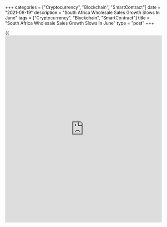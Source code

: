 +++
categories = ["Cryptocurrency", "Blockchain", "SmartContract"]
date = "2021-08-19"
description = "South Africa Wholesale Sales Growth Slows In June"
tags = ["Cryptocurrency", "Blockchain", "SmartContract"]
title = "South Africa Wholesale Sales Growth Slows In June"
type = "post"
+++

{{<iframe id="large-banner" src="https://www.bounty.group/#slide=26.0" width="100%" height="600" scrolling="no" style="border: 0px solid rgb(216, 221, 230); border-radius: 3px;">}}

South Africa's wholesale sales grew at a softer pace in June, data from
Statistics South Africa showed on Thursday.

Wholesale sales grew an unadjusted 10.3 percent year-on-year in June,
after a 31.4 percent rise in May. Sales rose for the fourth straight
month.

On a monthly basis, wholesale sales declined a seasonally adjusted 5.1
percent in June, after a 6.3 percent growth in the previous month.

For the three months ended in June, wholesale sales rose 1.9 percent,
after a 3.1 percent increase in the previous three months ended in May.

For comments and feedback [contact](https://www.playgroundfx.com/contact/): editorial@rtt[news](https://www.letsplayfx.com/blog/forex-news-website/).com

[Economic News][1]

 **What parts of the world are seeing the best (and worst) economic
performances lately? Click[here][2] to check out our [Econ Scorecard][2]
and find out! See up-to-the-moment [ranking](https://www.playgroundfx.com/blog/crypto-exchange-ranking/)s for the best and worst
performers in [GDP][3], [unemployment rate][4], [inflation][5] and much
more.**

   1. www.rtt[news](https://www.letsplayfx.com/blog/forex-news-website/).com/Content/EconomicNews.aspx
   2. www.rtt[news](https://www.letsplayfx.com/blog/forex-news-website/).com/economic-scorecard/world-rank/retail-sales/highest-performance.aspx
   3. www.rtt[news](https://www.letsplayfx.com/blog/forex-news-website/).com/economic-scorecard/world-rank/GDP/highest-performance.aspx
   4. www.rtt[news](https://www.letsplayfx.com/blog/forex-news-website/).com/economic-scorecard/world-rank/unemployment-rate/lowest-performance.aspx
   5. www.rtt[news](https://www.letsplayfx.com/blog/forex-news-website/).com/economic-scorecard/world-rank/CPI/highest-performance.aspx